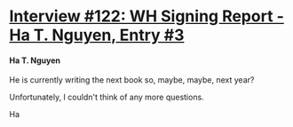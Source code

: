 # [Interview #122: WH Signing Report - Ha T. Nguyen, Entry #3](https://www.theoryland.com/intvmain.php?i=122#3)

#### Ha T. Nguyen

He is currently writing the next book so, maybe, maybe, next year?

Unfortunately, I couldn't think of any more questions.

Ha

